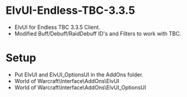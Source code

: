# ElvUI-Endless-TBC-3.3.5
- ElvUI for Endless TBC 3.3.5 Client.
- Modified Buff/Debuff/RaidDebuff ID's and Filters to work with TBC.

# Setup
- Put ElvUI and ElvUI_OptionsUI in the AddOns folder.
- World of Warcraft\Interface\AddOns\ElvUI
- World of Warcraft\Interface\AddOns\ElvUI_OptionsUI
